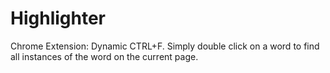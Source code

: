 # Highlighter

Chrome Extension: Dynamic CTRL+F. Simply double click on a word to find all instances of the word on the current page.
